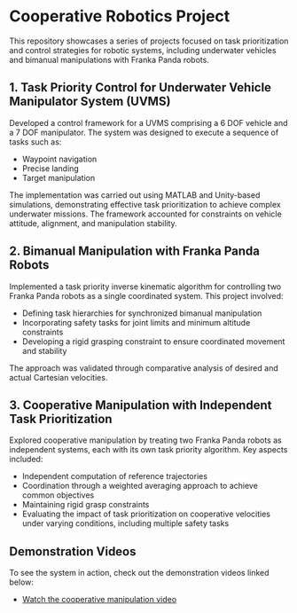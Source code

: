 # Cooperative Robotics Project

This repository showcases a series of projects focused on task prioritization and control strategies for robotic systems, including underwater vehicles and bimanual manipulations with Franka Panda robots.

## 1. Task Priority Control for Underwater Vehicle Manipulator System (UVMS)

Developed a control framework for a UVMS comprising a 6 DOF vehicle and a 7 DOF manipulator. The system was designed to execute a sequence of tasks such as:

- Waypoint navigation
- Precise landing
- Target manipulation

The implementation was carried out using MATLAB and Unity-based simulations, demonstrating effective task prioritization to achieve complex underwater missions. The framework accounted for constraints on vehicle attitude, alignment, and manipulation stability.

## 2. Bimanual Manipulation with Franka Panda Robots

Implemented a task priority inverse kinematic algorithm for controlling two Franka Panda robots as a single coordinated system. This project involved:

- Defining task hierarchies for synchronized bimanual manipulation
- Incorporating safety tasks for joint limits and minimum altitude constraints
- Developing a rigid grasping constraint to ensure coordinated movement and stability

The approach was validated through comparative analysis of desired and actual Cartesian velocities.

## 3. Cooperative Manipulation with Independent Task Prioritization

Explored cooperative manipulation by treating two Franka Panda robots as independent systems, each with its own task priority algorithm. Key aspects included:

- Independent computation of reference trajectories
- Coordination through a weighted averaging approach to achieve common objectives
- Maintaining rigid grasp constraints
- Evaluating the impact of task prioritization on cooperative velocities under varying conditions, including multiple safety tasks


## Demonstration Videos

To see the system in action, check out the demonstration videos linked below:

- [Watch the cooperative manipulation video](simulations.mp4)

